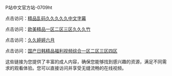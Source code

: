 P站中文官方站-0709ht

点击访问：<a href="https://heiliaowt0d7p.pages.dev">精品乱码久久久久久中文字幕</a>

点击访问：<a href="https://heiliaoga6s9v.pages.dev">欧美精品一区二区三区久久久竹</a>

点击访问：<a href="https://heiliaoow5kzm.pages.dev">久久婷婷六月</a>

点击访问：<a href="https://heiliao2dmwwy.pages.dev">国产日韩精品福利视频综合一区二区三区四区</a>

这些链接为您提供了丰富的成人内容，确保您能够找到感兴趣的资源，满足不同需求的观看体验。您可以直接访问并享受无缝流畅的在线视频。

<span style="display:none;">[Canonical link](）</span>
